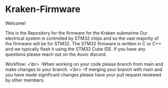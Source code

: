 # Kraken-Firmware

Welcome!

This is the Repository for the firmware for the Kraken submarine
Our electrical system is controlled by STM32 chips and so the vast majority of the firmware will be for STM32.
The STM32 firmware is written in C or C++ and we typically flash it using the STM32 Cube IDE.
If you have any questions please reach out on the Auvic discord.

Workflow: <\br>
  -When working on your code please branch from main and make changes to your branch. <\br>
  -If merging your branch with main and you have made significant changes please have your pull request reviewed by other members.
